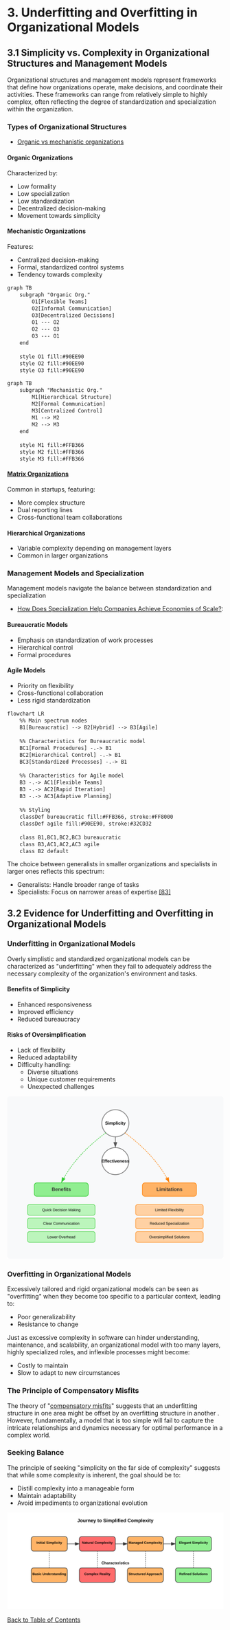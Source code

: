 # 3. Underfitting and Overfitting in Organizational Models

## 3.1 Simplicity vs. Complexity in Organizational Structures and Management Models


Organizational structures and management models represent frameworks that define how organizations operate, make decisions, and coordinate their activities. These frameworks can range from relatively simple to highly complex, often reflecting the degree of standardization and specialization within the organization.

### Types of Organizational Structures

- [Organic vs mechanistic organizations](https://courses.lumenlearning.com/wm-organizationalbehavior/chapter/organic-versus-mechanistic-models/)

#### Organic Organizations
Characterized by:
- Low formality
- Low specialization
- Low standardization
- Decentralized decision-making
- Movement towards simplicity

#### Mechanistic Organizations
Features:
- Centralized decision-making
- Formal, standardized control systems
- Tendency towards complexity

```mermaid
graph TB
    subgraph "Organic Org."
        O1[Flexible Teams]
        O2[Informal Communication]
        O3[Decentralized Decisions]
        O1 --- O2
        O2 --- O3
        O3 --- O1
    end
    
    style O1 fill:#90EE90
    style O2 fill:#90EE90
    style O3 fill:#90EE90
```

```mermaid
graph TB
    subgraph "Mechanistic Org."
        M1[Hierarchical Structure]
        M2[Formal Communication]
        M3[Centralized Control]
        M1 --> M2
        M2 --> M3
    end
    
    style M1 fill:#FFB366
    style M2 fill:#FFB366
    style M3 fill:#FFB366
```

#### [Matrix Organizations](https://asana.com/resources/matrix-organization)
Common in startups, featuring:
- More complex structure
- Dual reporting lines
- Cross-functional team collaborations

#### Hierarchical Organizations
- Variable complexity depending on management layers
- Common in larger organizations

### Management Models and Specialization

Management models navigate the balance between standardization and specialization

- [How Does Specialization Help Companies Achieve Economies of Scale?](https://www.investopedia.com/ask/answers/051115/how-does-specialization-help-companies-achieve-economies-scale.asp):

#### Bureaucratic Models
- Emphasis on standardization of work processes
- Hierarchical control
- Formal procedures

#### Agile Models
- Priority on flexibility
- Cross-functional collaboration
- Less rigid standardization

```mermaid
flowchart LR
    %% Main spectrum nodes
    B1[Bureaucratic] --> B2[Hybrid] --> B3[Agile]
    
    %% Characteristics for Bureaucratic model
    BC1[Formal Procedures] -.-> B1
    BC2[Hierarchical Control] -.-> B1
    BC3[Standardized Processes] -.-> B1
    
    %% Characteristics for Agile model
    B3 -.-> AC1[Flexible Teams]
    B3 -.-> AC2[Rapid Iteration]
    B3 -.-> AC3[Adaptive Planning]
    
    %% Styling
    classDef bureaucratic fill:#FFB366, stroke:#FF8000
    classDef agile fill:#90EE90, stroke:#32CD32
    
    class B1,BC1,BC2,BC3 bureaucratic
    class B3,AC1,AC2,AC3 agile
    class B2 default
```

The choice between generalists in smaller organizations and specialists in larger ones reflects this spectrum:
- Generalists: Handle broader range of tasks
- Specialists: Focus on narrower areas of expertise [[83]](https://www.adaptconsultingcompany.com/2025/02/22/smaller-organizations-with-generalists-vs-larger-organizations-with-specialists/)

## 3.2 Evidence for Underfitting and Overfitting in Organizational Models

### Underfitting in Organizational Models

Overly simplistic and standardized organizational models can be characterized as "underfitting" when they fail to adequately address the necessary complexity of the organization's environment and tasks.

#### Benefits of Simplicity
- Enhanced responsiveness
- Improved efficiency
- Reduced bureaucracy

#### Risks of Oversimplification
- Lack of flexibility
- Reduced adaptability
- Difficulty handling:
  - Diverse situations
  - Unique customer requirements
  - Unexpected challenges

![Organizational complexity tradeoffs](../images/org-complexity-tradeoffs.svg)

### Overfitting in Organizational Models

Excessively tailored and rigid organizational models can be seen as "overfitting" when they become too specific to a particular context, leading to:
- Poor generalizability
- Resistance to change

Just as excessive complexity in software can hinder understanding, maintenance, and scalability, an organizational model with too many layers, highly specialized roles, and inflexible processes might become:
- Costly to maintain
- Slow to adapt to new circumstances

### The Principle of Compensatory Misfits

The theory of "[compensatory misfits]((https://www.researchgate.net/publication/256060653_Misfits_in_Organization_Design_Information_Processing_as_a_Compensatory_Mechanism))" suggests that an underfitting structure in one area might be offset by an overfitting structure in another . However, fundamentally, a model that is too simple will fail to capture the intricate relationships and dynamics necessary for optimal performance in a complex world.

### Seeking Balance

The principle of seeking "simplicity on the far side of complexity" suggests that while some complexity is inherent, the goal should be to:
- Distill complexity into a manageable form
- Maintain adaptability
- Avoid impediments to organizational evolution

![To simplified complexity](../images/simplify-complexity.svg)

[Back to Table of Contents](../README.md) 

